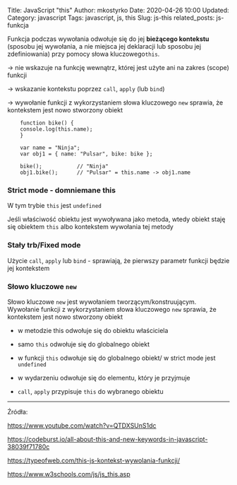 Title: JavaScript "this"
Author: mkostyrko
Date: 2020-04-26
 10:00
Updated:
Category: javascript
Tags: javascript, js, this
Slug: js-this
related_posts: js-funkcja

Funkcja podczas wywołania odwołuje się do jej **bieżącego kontekstu** (sposobu jej wywołania, a nie miejsca jej deklaracji lub sposobu jej zdefiniowania) przy pomocy słowa kluczowego`this`.

-> nie wskazuje na funkcję wewnątrz, której jest użyte ani na zakres (scope) funkcji

-> wskazanie kontekstu poprzez `call`, `apply` (lub `bind`)

-> wywołanie funkcji z wykorzystaniem słowa kluczowego `new` sprawia, że kontekstem jest nowo stworzony obiekt


        function bike() {
        console.log(this.name);
        }

        var name = "Ninja";
        var obj1 = { name: "Pulsar", bike: bike };

        bike();           // "Ninja"
        obj1.bike();      // "Pulsar" = this.name -> obj1.name

### Strict mode - domniemane this

W tym trybie `this` jest `undefined`

Jeśli właściwość obiektu jest wywoływana jako metoda, wtedy obiekt staję się obiektem `this` albo kontekstem wywołania tej metody


### Stały trb/Fixed mode 

Użycie `call`, `apply` lub `bind` - sprawiają, że pierwszy parametr funkcji będzie jej kontekstem

### Słowo kluczowe `new`

Słowo kluczowe `new` jest wywołaniem tworzącym/konstruującym. Wywołanie funkcji z wykorzystaniem słowa kluczowego `new` sprawia, że kontekstem jest nowo stworzony obiekt


* w metodzie this odwołuje się do obiektu właściciela

* samo `this` odwołuje się do globalnego obiekt

* w funkcji `this` odwołuje się do globalnego obiekt/ w strict mode jest `undefined`

* w wydarzeniu odwołuje się do elementu, który je przyjmuje

* `call`, `apply` przypisuje `this` do wybranego obiektu

---

Źródła:

https://www.youtube.com/watch?v=QTDXSUnS1dc

https://codeburst.io/all-about-this-and-new-keywords-in-javascript-38039f71780c

https://typeofweb.com/this-js-kontekst-wywolania-funkcji/

https://www.w3schools.com/js/js_this.asp




